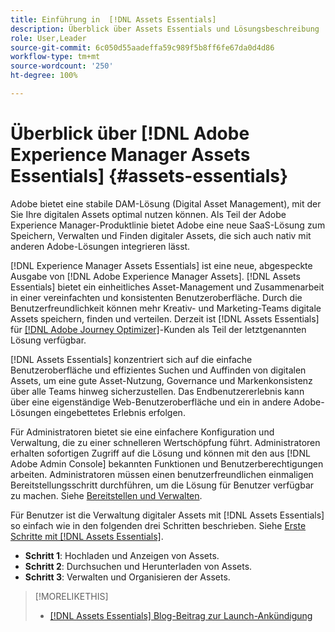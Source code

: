 ```yaml
---
title: Einführung in  [!DNL Assets Essentials]
description: Überblick über Assets Essentials und Lösungsbeschreibung
role: User,Leader
source-git-commit: 6c050d55aadeffa59c989f5b8ff6fe67da0d4d86
workflow-type: tm+mt
source-wordcount: '250'
ht-degree: 100%

---
```


# Überblick über [!DNL Adobe Experience Manager Assets Essentials]  {#assets-essentials}

<!-- TBD: Update this banner to remove Beta label. 
![Banner image for beta docs](assets/do-not-localize/banner-image-beta-docs.png)
-->

Adobe bietet eine stabile DAM-Lösung (Digital Asset Management), mit der Sie Ihre digitalen Assets optimal nutzen können. Als Teil der Adobe Experience Manager-Produktlinie bietet Adobe eine neue SaaS-Lösung zum Speichern, Verwalten und Finden digitaler Assets, die sich auch nativ mit anderen Adobe-Lösungen integrieren lässt.

[!DNL Experience Manager Assets Essentials] ist eine neue, abgespeckte Ausgabe von [!DNL Adobe Experience Manager Assets]. [!DNL Assets Essentials] bietet ein einheitliches Asset-Management und Zusammenarbeit in einer vereinfachten und konsistenten Benutzeroberfläche. Durch die Benutzerfreundlichkeit können mehr Kreativ- und Marketing-Teams digitale Assets speichern, finden und verteilen. Derzeit ist [!DNL Assets Essentials] für [[!DNL Adobe Journey Optimizer]](https://experienceleague.adobe.com/docs/journey-optimizer/using/ajo-home.html?lang=de)-Kunden als Teil der letztgenannten Lösung verfügbar.

[!DNL Assets Essentials] konzentriert sich auf die einfache Benutzeroberfläche und effizientes Suchen und Auffinden von digitalen Assets, um eine gute Asset-Nutzung, Governance und Markenkonsistenz über alle Teams hinweg sicherzustellen. Das Endbenutzererlebnis kann über eine eigenständige Web-Benutzeroberfläche und ein in andere Adobe-Lösungen eingebettetes Erlebnis erfolgen.

Für Administratoren bietet sie eine einfachere Konfiguration und Verwaltung, die zu einer schnelleren Wertschöpfung führt. Administratoren erhalten sofortigen Zugriff auf die Lösung und können mit den aus [!DNL Adobe Admin Console] bekannten Funktionen und Benutzerberechtigungen arbeiten. Administratoren müssen einen benutzerfreundlichen einmaligen Bereitstellungsschritt durchführen, um die Lösung für Benutzer verfügbar zu machen. Siehe [Bereitstellen und Verwalten](/help/deploy-administer.md).

Für Benutzer ist die Verwaltung digitaler Assets mit [!DNL Assets Essentials] so einfach wie in den folgenden drei Schritten beschrieben. Siehe [Erste Schritte mit [!DNL Assets Essentials]](/help/get-started.md).

* **Schritt 1**: Hochladen und Anzeigen von Assets.
* **Schritt 2**: Durchsuchen und Herunterladen von Assets.
* **Schritt 3**: Verwalten und Organisieren der Assets.

>[!MORELIKETHIS]
>
>* [[!DNL Assets Essentials] Blog-Beitrag zur Launch-Ankündigung](https://blog.adobe.com/en/publish/2021/04/27/introducing-adobe-experience-manager-assets-essentials-to-simplify-collaboration-across-teams.html)